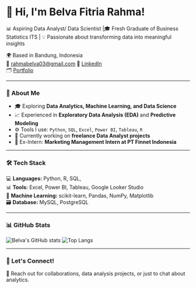 # 👋 Hi, I'm Belva Fitria Rahma!

📊 Aspiring Data Analyst/ Data Scientist |🎓 Fresh Graduate of Business Statistics ITS |
💡 Passionate about transforming data into meaningful insights  

🌍 Based in Bandung, Indonesia  
📧 rahmabelva03@gmail.com 
💼 [LinkedIn](https://www.linkedin.com/in/belvafitriarahma)  
🗂️ [Portfolio](https://bit.ly/PortofolioBelvaFitria)


---

### 🧠 About Me
- 🎓 Exploring **Data Analytics, Machine Learning, and Data Science**
- 📈 Experienced in **Exploratory Data Analysis (EDA)** and **Predictive Modeling**
- ⚙️ Tools I use: `Python`, `SQL`, `Excel`, `Power BI`, `Tableau`, `R`
- 🌱 Currently working on **freelance Data Analyst projects**
- 💼 Ex-Intern: **Marketing Management Intern at PT Finnet Indonesia**


---

### 🛠️ Tech Stack
💻 **Languages:** Python, R, SQL,  
📊 **Tools:** Excel, Power BI, Tableau, Google Looker Studio  
🧠 **Machine Learning:** scikit-learn, Pandas, NumPy, Matplotlib  
🗃️ **Database:** MySQL, PostgreSQL  

---

### 📊 GitHub Stats
![Belva's GitHub stats](https://github-readme-stats.vercel.app/api?username=belpa03&show_icons=true&theme=radical)
![Top Langs](https://github-readme-stats.vercel.app/api/top-langs/?username=belpa03&layout=compact&theme=radical)

---

### 💬 Let's Connect!
📩 Reach out for collaborations, data analysis projects, or just to chat about analytics.


<!--
**belpa03/belpa03** is a ✨ _special_ ✨ repository because its `README.md` (this file) appears on your GitHub profile.

Here are some ideas to get you started:

- 🔭 I’m currently working on ...
- 🌱 I’m currently learning ...
- 👯 I’m looking to collaborate on ...
- 🤔 I’m looking for help with ...
- 💬 Ask me about ...
- 📫 How to reach me: ...
- 😄 Pronouns: ...
- ⚡ Fun fact: ...
-->
